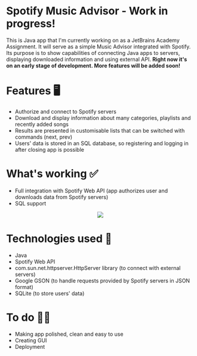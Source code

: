 # Spotify Music Advisor - Work in progress!

This is Java app that I'm currently working on as a JetBrains Academy Assignment. It will serve as a simple Music Advisor integrated with Spotify. Its purpose is to show capabilities of connecting Java apps to servers, displaying downloaded information and using external API. **Right now it's on an early stage of development. More features will be added soon!**

# Features 🖥

- Authorize and connect to Spotify servers
- Download and display information about many categories, playlists and recently added songs
- Results are presented in customisable lists that can be switched with commands (next, prev)
- Users' data is stored in an SQL database, so registering and logging in after closing app is possible

# What's working ✅

- Full integration with Spotify Web API (app authorizes user and downloads data from Spotify servers)
- SQL support

<p align="center">
  <img src="https://i.imgur.com/0SjVwSl.png">
</p>

# Technologies used 🔧

- Java
- Spotify Web API
- com.sun.net.httpserver.HttpServer library (to connect with external servers)
- Google GSON (to handle requests provided by Spotify servers in JSON format)
- SQLite (to store users' data)

# To do 👨‍💻

- Making app polished, clean and easy to use
- Creating GUI
- Deployment
